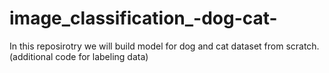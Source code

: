 # image_classification_-dog-cat-
In this reposirotry we will build model for dog and cat dataset from scratch. (additional code for labeling data)
